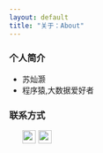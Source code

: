 ```yaml
---
layout: default
title: "关于：About"
---
```


### 个人简介

* 苏灿灏
* 程序猿,大数据爱好者

### 联系方式

<p class="contact">
 <ul style="list-style-type:none;"><li>
 	<a href="http://www.zhihu.com/people/su-can-hao" title="知乎联系我">
	<img src="http://www.zhihu.com/favicon.ico" width="24" height="24" 
	style="margin-right:5px;display:inline-block;vertical-align:middle;float:left">
 	</a>
	<a href="https://github.com/schStudio" title="Github联系我">
	<img src="http://www.github.com/favicon.ico" width="24" height="24" 
	style="display:inline-block;vertical-align:middle;float:left">
 	</a>
 </li></ul>
</p>
